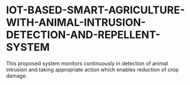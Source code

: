 # IOT-BASED-SMART-AGRICULTURE-WITH-ANIMAL-INTRUSION-DETECTION-AND-REPELLENT-SYSTEM
This proposed system monitors continuously in detection of animal intrusion and taking appropriate action which enables reduction of crop damage.
